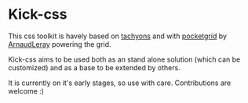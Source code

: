# Kick-css

This css toolkit is havely based on [tachyons](https://github.com/tachyons-css/tachyons) and with [pocketgrid](http://arnaudleray.github.io/pocketgrid/) by [ArnaudLeray](https://github.com/ArnaudLeray) powering the grid.

Kick-css aims to be used both as an stand alone solution (which can be customized) and as a base to be extended by others.

It is currently on it's early stages, so use with care. Contributions are welcome :)
